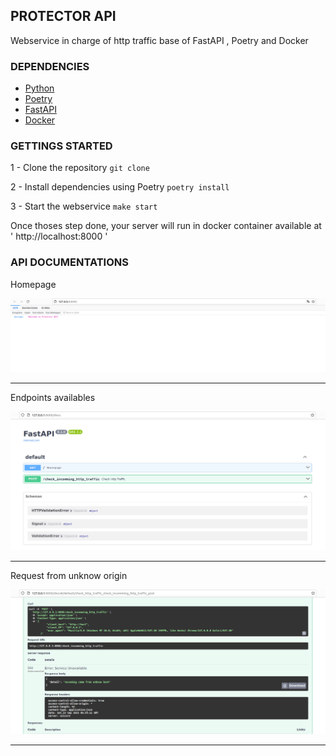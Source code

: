## PROTECTOR API

Webservice in charge of http traffic base of FastAPI , Poetry and Docker

### DEPENDENCIES
  
  - [Python](https://www.python.org/downloads/) 
  - [Poetry](https://python-poetry.org/) 
  - [FastAPI](https://fastapi.tiangolo.com/)
  - [Docker](https://www.docker.com/)

### GETTINGS STARTED

  1 - Clone the repository
  ` git clone `

  2 - Install dependencies using Poetry
  ` poetry install `

  3 - Start the webservice
  ` make start `

Once thoses step done, your server will run in docker container available
at  ' http://localhost:8000 '

### API DOCUMENTATIONS

Homepage

![API HOMEPAGE](home.png)

---

Endpoints availables

![ENDPOINTS AVAILABLE](endpoints.png)

---
Request from unknow origin

![503 ERROR CODE](error.png)

---


